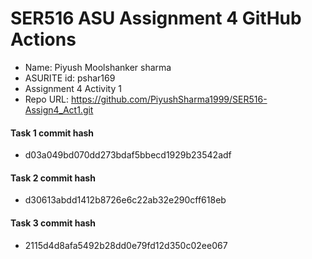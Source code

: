 # SER516 ASU Assignment 4 GitHub Actions

- Name: Piyush Moolshanker sharma
- ASURITE id: pshar169
- Assignment 4 Activity 1
- Repo URL: https://github.com/PiyushSharma1999/SER516-Assign4_Act1.git

#### Task 1 commit hash
- d03a049bd070dd273bdaf5bbecd1929b23542adf

#### Task 2 commit hash
- d30613abdd1412b8726e6c22ab32e290cff618eb

#### Task 3 commit hash
- 2115d4d8afa5492b28dd0e79fd12d350c02ee067